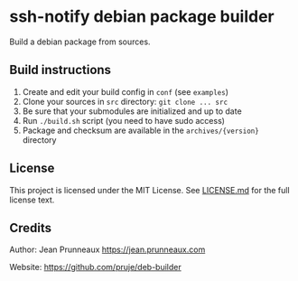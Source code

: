 # ssh-notify debian package builder

Build a debian package from sources.

## Build instructions
1. Create and edit your build config in `conf` (see `examples`)
2. Clone your sources in `src` directory: `git clone ... src`
3. Be sure that your submodules are initialized and up to date
4. Run `./build.sh` script (you need to have sudo access)
5. Package and checksum are available in the `archives/{version}` directory

## License
This project is licensed under the MIT License. See [LICENSE.md](LICENSE.md) for the full license text.

## Credits
Author: Jean Prunneaux https://jean.prunneaux.com

Website: https://github.com/pruje/deb-builder
